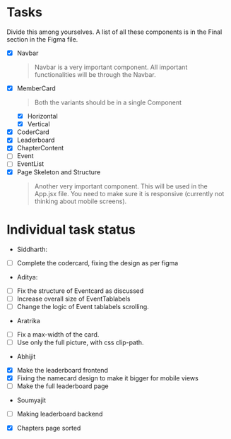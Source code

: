 # Tasks

Divide this among yourselves. A list of all these components is in the Final section in the Figma file.

- [x] Navbar
    > Navbar is a very important component. All important functionalities will be through the Navbar.
- [x] MemberCard
    > Both the variants should be in a single Component
    - [x] Horizontal
    - [x] Vertical
- [x] CoderCard
- [x] Leaderboard
- [x] ChapterContent
- [ ] Event
- [ ] EventList
- [x] Page Skeleton and Structure
    > Another very important component. This will be used in the App.jsx file. You need to make sure it is responsive (currently not thinking about mobile screens).

# Individual task status
* Siddharth: 
- [ ] Complete the codercard, fixing the design as per figma

* Aditya: 
- [ ] Fix the structure of Eventcard as discussed
- [ ] Increase overall size of EventTablabels
- [ ] Change the logic of Event tablabels scrolling.

* Aratrika
- [ ] Fix a max-width of the card.
- [ ] Use only the full picture, with css clip-path. 

* Abhijit
- [x] Make the leaderboard frontend
- [x] Fixing the namecard design to make it bigger for mobile views
- [ ] Make the full leaderboard page

* Soumyajit
- [ ] Making leaderboard backend
- [x] Chapters page sorted  

